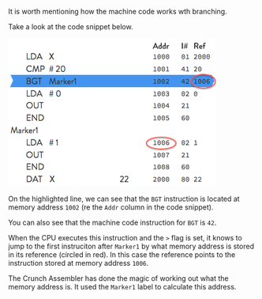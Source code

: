 It is worth mentioning how the machine code works wth branching.

Take a look at the code snippet below. 

![](.guides/img/crunch-branch-code.png)

On the highlighted line, we can see that the `BGT` instruction is located at memory address `1002` (re the `Addr` column in the code snippet).

You can also see that the machine code instruction for `BGT` is `42`.

When the CPU executes this instruction and the `>` flag is set, it knows to jump to the first instruciton after `Marker1` by what memory address is stored in its reference (circled in red). In this case the reference points to the instruction stored at memory address `1006`.

The Crunch Assembler has done the magic of working out what the memory address is. It used the `Marker1` label to calculate this address.

